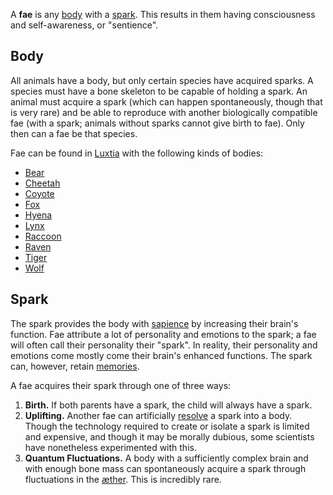 A **fae** is any [body](<./Body.md>) with a [spark](<./Spark.md>). This results in them having consciousness and self-awareness, or "sentience".

## Body
All animals have a body, but only certain species have acquired sparks. A species must have a bone skeleton to be capable of holding a spark. An animal must acquire a spark (which can happen spontaneously, though that is very rare) and be able to reproduce with another biologically compatible fae (with a spark; animals without sparks cannot give birth to fae). Only then can a fae be that species.

Fae can be found in [Luxtia](<../Locations/Luxtia.md>) with the following kinds of bodies:
- [Bear](<./Species/Bear.md>)
- [Cheetah](<./Species/Cheetah.md>)
- [Coyote](<./Species/Coyote.md>)
- [Fox](<./Species/Fox.md>)
- [Hyena](<./Species/Hyena.md>)
- [Lynx](<./Species/Lynx.md>)
- [Raccoon](<./Species/Raccoon.md>)
- [Raven](<./Species/Raven.md>)
- [Tiger](<./Species/Tiger.md>)
- [Wolf](<./Species/Wolf.md>)

## Spark
The spark provides the body with [sapience](<../Phenomena/Consciousness.md>) by increasing their brain's function. Fae attribute a lot of personality and emotions to the spark; a fae will often call their personality their "spark". In reality, their personality and emotions come mostly come their brain's enhanced functions. The spark can, however, retain [memories](<../Phenomena/Memory.md>).

A fae acquires their spark through one of three ways:
1. **Birth.** If both parents have a spark, the child will always have a spark.
2. **Uplifting.** Another fae can artificially [resolve](<./Resolving.md>) a spark into a body. Though the technology required to create or isolate a spark is limited and expensive, and though it may be morally dubious, some scientists have nonetheless experimented with this.
3. **Quantum Fluctuations.** A body with a sufficiently complex brain and with enough bone mass can spontaneously acquire a spark through fluctuations in the [æther](<./Æther.md>). This is incredibly rare.